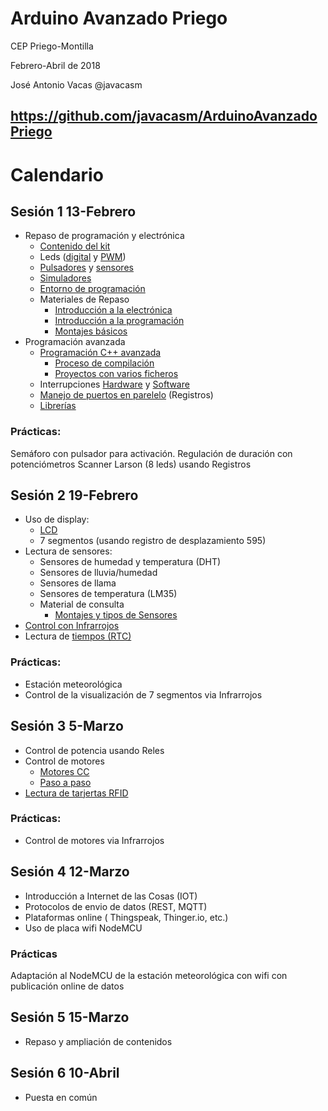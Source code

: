 # Arduino Avanzado Priego

CEP Priego-Montilla

Febrero-Abril de 2018

José Antonio Vacas @javacasm

## https://github.com/javacasm/ArduinoAvanzadoPriego

# Calendario

## Sesión 1 13-Febrero
* Repaso de programación y electrónica
  * [Contenido del kit](https://www.prometec.net/producto/kit-inicio/)
  * Leds ([digital](https://github.com/javacasm/ArduinoAvanzadoPriego/blob/master/Repaso/programacion.md#sem%C3%A1foro) y [PWM](https://github.com/javacasm/ArduinoAvanzadoPriego/blob/master/Repaso/programacion.md#salidas-anal%C3%B3gicas))
  * [Pulsadores](https://github.com/javacasm/ArduinoAvanzadoPriego/blob/master/Repaso/programacion.md#detectar-una-pulsaci%C3%B3n) y [sensores](https://github.com/javacasm/ArduinoAvanzadoPriego/blob/master/Repaso/programacion.md#medidas-con-sensores)
  * [Simuladores](./Repaso/3.5_Simuladores.pdf)
  * [Entorno de programación](./IDES.md)
  * Materiales de Repaso  
    * [Introducción a la electrónica](https://github.com/javacasm/ArduinoAvanzadoPriego/blob/master/Repaso/0.4_IntroduccionElectr%C3%B3nica.pdf)
    * [Introducción a la programación](https://github.com/javacasm/ArduinoAvanzadoPriego/blob/master/Repaso/1.1.1_IntroduccionProgramacion.pdf)
    * [Montajes básicos](https://github.com/javacasm/ArduinoAvanzadoPriego/blob/master/Repaso/1.1.3_IntroduccionMontajes.pdf)
* Programación avanzada
    * [Programación C++ avanzada](./Repaso/1.2.3_ProgramacionAvanzadaCavanzado.pdf)
      * [Proceso de compilación](ProcesoCompilación/README.md)
      * [Proyectos con varios ficheros](ProyectoVariosFicheros/README.md)
    * Interrupciones [Hardware](./Repaso/2.1.3_InterrupcionesHardware.pdf) y [Software](./Repaso/1.2.2_ProgramacionAvanzadaInterrupcionesSoftware.pdf)
    * [Manejo de puertos en parelelo](./Repaso/1.2.1_ProgramacionAvanzadaPuertos.pdf) (Registros)
    * [Librerías](./Repaso/1.2.4_ProgramaciónAvanzadaLibrerías.pdf)
### Prácticas:
  Semáforo con pulsador para activación. Regulación de duración con potenciómetros
  Scanner Larson (8 leds) usando Registros


## Sesión 2 19-Febrero
* Uso de display:
  * [LCD](./Repaso/2.1.6_DisplayLCD.pdf)
  * 7 segmentos (usando registro de desplazamiento 595)
* Lectura de sensores:
  * Sensores de humedad y temperatura (DHT)
  * Sensores de lluvia/humedad
  * Sensores de llama
  * Sensores de temperatura (LM35)
  * Material de consulta
    * [Montajes y tipos de Sensores](https://github.com/javacasm/ArduinoAvanzadoPriego/blob/master/Repaso/Sensores.pdf)
* [Control con Infrarrojos](./Repaso/3.7_Infrarrojos.pdf)
* Lectura de [tiempos (RTC)](./Repaso/4.2_RTC.pdf)

### Prácticas:
  * Estación meteorológica
  * Control de la visualización de 7 segmentos via Infrarrojos


## Sesión 3 5-Marzo
* Control de potencia usando Reles
* Control de motores
  * [Motores CC](./Repaso/2.1.4_Motores.pdf)
  * [Paso a paso](./Repaso/stepper.md)
* [Lectura de tarjertas RFID](./RFid.md)


### Prácticas:
  * Control de motores via Infrarrojos

## Sesión 4 12-Marzo
* Introducción a Internet de las Cosas (IOT)
* Protocolos de envio de datos (REST, MQTT)
* Plataformas online ( Thingspeak, Thinger.io, etc.)
* Uso de placa wifi NodeMCU

### Prácticas
Adaptación al NodeMCU de la estación meteorológica con wifi con publicación online de datos

## Sesión 5 15-Marzo
* Repaso y ampliación de contenidos


## Sesión 6 10-Abril
* Puesta en común
